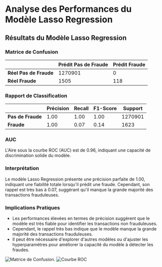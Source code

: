 # Analyse des Performances du Modèle Lasso Regression

## Résultats du Modèle Lasso Regression

### Matrice de Confusion

|               | Prédit Pas de Fraude | Prédit Fraude |
| ------------- | -------------------- | ------------- |
| **Réel Pas de Fraude** | 1270901 | 0 |
| **Réel Fraude** | 1505 | 118 |

### Rapport de Classification

|                | Précision | Recall | F1-Score | Support |
| -------------- | --------- | ------ | -------- | ------- |
| **Pas de Fraude**   | 1.00      | 1.00   | 1.00     | 1270901 |
| **Fraude**         | 1.00      | 0.07   | 0.14     | 1623    |

### AUC

L'Aire sous la courbe ROC (AUC) est de 0.96, indiquant une capacité de discrimination solide du modèle.

### Interprétation

Le modèle Lasso Regression présente une précision parfaite de 1.00, indiquant une fiabilité totale lorsqu'il prédit une fraude. Cependant, son rappel est très bas à 0.07, suggérant qu'il manque la grande majorité des transactions frauduleuses.

### Implications Pratiques

- Les performances élevées en termes de précision suggèrent que le modèle est très fiable pour identifier les transactions non frauduleuses.
- Cependant, le rappel très bas indique que le modèle manque la grande majorité des transactions frauduleuses.
- Il peut être nécessaire d'explorer d'autres modèles ou d'ajuster les hyperparamètres pour améliorer la capacité du modèle à détecter les fraudes.

![Matrice de Confusion.](https://github.com/SebastienCherki/G2_P5-ML/blob/main/Mod%C3%A8le/LassoRegression/Matrice%20de%20Confusion.png)
![Courbe ROC](https://github.com/SebastienCherki/G2_P5-ML/blob/main/Mod%C3%A8le/LassoRegression/ROC.png)
